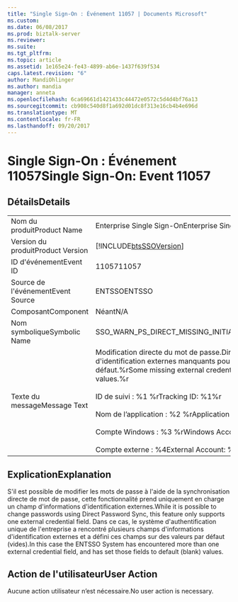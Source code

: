 ```yaml
---
title: "Single Sign-On : Événement 11057 | Documents Microsoft"
ms.custom: 
ms.date: 06/08/2017
ms.prod: biztalk-server
ms.reviewer: 
ms.suite: 
ms.tgt_pltfrm: 
ms.topic: article
ms.assetid: 1e165e24-fe43-4899-ab6e-1437f639f534
caps.latest.revision: "6"
author: MandiOhlinger
ms.author: mandia
manager: anneta
ms.openlocfilehash: 6ca69661d1421433c44472e0572c5d4d4bf76a13
ms.sourcegitcommit: cb908c540d8f1a692d01dc8f313e16cb4b4e696d
ms.translationtype: MT
ms.contentlocale: fr-FR
ms.lasthandoff: 09/20/2017
---
```

# <a name="single-sign-on-event-11057"></a><span data-ttu-id="60948-102">Single Sign-On : Événement 11057</span><span class="sxs-lookup"><span data-stu-id="60948-102">Single Sign-On: Event 11057</span></span>
## <a name="details"></a><span data-ttu-id="60948-103">Détails</span><span class="sxs-lookup"><span data-stu-id="60948-103">Details</span></span>  
  
|||  
|-|-|  
|<span data-ttu-id="60948-104">Nom du produit</span><span class="sxs-lookup"><span data-stu-id="60948-104">Product Name</span></span>|<span data-ttu-id="60948-105">Enterprise Single Sign-On</span><span class="sxs-lookup"><span data-stu-id="60948-105">Enterprise Single Sign-On</span></span>|  
|<span data-ttu-id="60948-106">Version du produit</span><span class="sxs-lookup"><span data-stu-id="60948-106">Product Version</span></span>|[!INCLUDE[btsSSOVersion](../includes/btsssoversion-md.md)]|  
|<span data-ttu-id="60948-107">ID d'événement</span><span class="sxs-lookup"><span data-stu-id="60948-107">Event ID</span></span>|<span data-ttu-id="60948-108">11057</span><span class="sxs-lookup"><span data-stu-id="60948-108">11057</span></span>|  
|<span data-ttu-id="60948-109">Source de l'événement</span><span class="sxs-lookup"><span data-stu-id="60948-109">Event Source</span></span>|<span data-ttu-id="60948-110">ENTSSO</span><span class="sxs-lookup"><span data-stu-id="60948-110">ENTSSO</span></span>|  
|<span data-ttu-id="60948-111">Composant</span><span class="sxs-lookup"><span data-stu-id="60948-111">Component</span></span>|<span data-ttu-id="60948-112">Néant</span><span class="sxs-lookup"><span data-stu-id="60948-112">N/A</span></span>|  
|<span data-ttu-id="60948-113">Nom symbolique</span><span class="sxs-lookup"><span data-stu-id="60948-113">Symbolic Name</span></span>|<span data-ttu-id="60948-114">SSO_WARN_PS_DIRECT_MISSING_INITIAL_CREDS</span><span class="sxs-lookup"><span data-stu-id="60948-114">SSO_WARN_PS_DIRECT_MISSING_INITIAL_CREDS</span></span>|  
|<span data-ttu-id="60948-115">Texte du message</span><span class="sxs-lookup"><span data-stu-id="60948-115">Message Text</span></span>|<span data-ttu-id="60948-116">Modification directe du mot de passe.</span><span class="sxs-lookup"><span data-stu-id="60948-116">Direct password change.</span></span> <span data-ttu-id="60948-117">Certains champs d'informations d'identification externes manquants pour ce mappage ont été définis sur des valeurs par défaut.%r</span><span class="sxs-lookup"><span data-stu-id="60948-117">Some missing external credential fields for this mapping have been set to default values.%r</span></span><br /><br /> <span data-ttu-id="60948-118">ID de suivi : %1 %r</span><span class="sxs-lookup"><span data-stu-id="60948-118">Tracking ID: %1%r</span></span><br /><br /> <span data-ttu-id="60948-119">Nom de l’application : %2 %r</span><span class="sxs-lookup"><span data-stu-id="60948-119">Application Name: %2%r</span></span><br /><br /> <span data-ttu-id="60948-120">Compte Windows : %3 %r</span><span class="sxs-lookup"><span data-stu-id="60948-120">Windows Account: %3%r</span></span><br /><br /> <span data-ttu-id="60948-121">Compte externe : %4</span><span class="sxs-lookup"><span data-stu-id="60948-121">External Account: %4</span></span>|  
  
## <a name="explanation"></a><span data-ttu-id="60948-122">Explication</span><span class="sxs-lookup"><span data-stu-id="60948-122">Explanation</span></span>  
 <span data-ttu-id="60948-123">S'il est possible de modifier les mots de passe à l'aide de la synchronisation directe de mot de passe, cette fonctionnalité prend uniquement en charge un champ d'informations d'identification externes.</span><span class="sxs-lookup"><span data-stu-id="60948-123">While it is possible to change passwords using Direct Password Sync, this feature only supports one external credential field.</span></span> <span data-ttu-id="60948-124">Dans ce cas, le système d'authentification unique de l'entreprise a rencontré plusieurs champs d'informations d'identification externes et a défini ces champs sur des valeurs par défaut (vides).</span><span class="sxs-lookup"><span data-stu-id="60948-124">In this case the ENTSSO System has encountered more than one external credential field, and has set those fields to default (blank) values.</span></span>  
  
## <a name="user-action"></a><span data-ttu-id="60948-125">Action de l'utilisateur</span><span class="sxs-lookup"><span data-stu-id="60948-125">User Action</span></span>  
 <span data-ttu-id="60948-126">Aucune action utilisateur n’est nécessaire.</span><span class="sxs-lookup"><span data-stu-id="60948-126">No user action is necessary.</span></span>